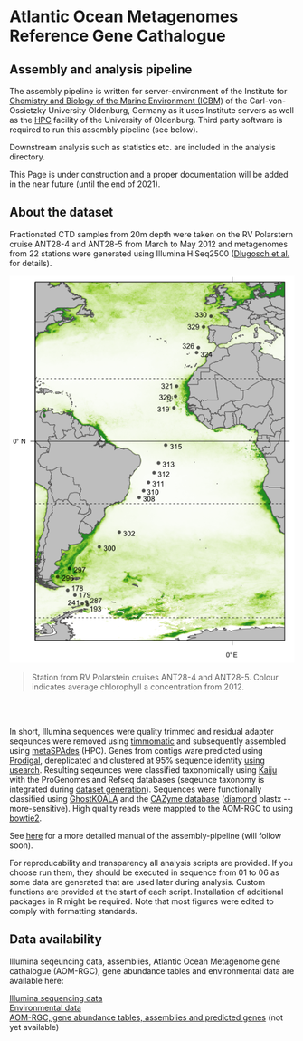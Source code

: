 # Atlantic Ocean Metagenomes Reference Gene Cathalogue
## Assembly and analysis pipeline

The assembly pipeline is written for server-environment of the Institute for [Chemistry and Biology of the Marine Environment (ICBM)](https://uol.de/en/icbm) of the Carl-von-Ossietzky University Oldenburg, Germany as it uses Institute servers as well as the [HPC](https://uol.de/en/school5/sc/high-perfomance-computing/hpc-facilities) facility of the University of Oldenburg. Third party software is required to run this assembly pipeline (see below).

Downstream analysis such as statistics etc. are included in the analysis directory.

This Page is under construction and a proper documentation will be added in the near future (until the end of 2021).

## About the dataset
Fractionated CTD samples from 20m depth were taken on the RV Polarstern cruise ANT28-4 and ANT28-5 from March to May 2012 and metagenomes from 22 stations were generated using Illumina HiSeq2500 ([Dlugosch et al.]() for details).
<p align="center">
  
  <img src="images/GitMap_web.png">
  
</p>

>Station from RV Polarstein cruises ANT28-4 and ANT28-5. Colour indicates average chlorophyll a concentration from 2012.

</br>
</br>

In short, Illumina sequences were quality trimmed and residual adapter seqeunces were removed using [timmomatic](http://www.usadellab.org/cms/?page=trimmomatic)
and subsequently assembled using [metaSPAdes](https://cab.spbu.ru/software/meta-spades/) (HPC). Genes from contigs ware predicted using [Prodigal](https://github.com/hyattpd/Prodigal), dereplicated and clustered at 95% sequence identity [using usearch](https://www.drive5.com/usearch/manual/cmd_cluster_fast.html). Resulting seqeunces were classified taxonomically using [Kaiju](https://kaiju.binf.ku.dk/) with the ProGenomes and Refseq databases (seqeunce taxonomy is integrated during [dataset generation](https://github.com/LeonDlugosch/Atlantic-Ocean-Metagenomes/blob/main/Analysis/00_AOM_Taxonomy_Function_CountTable.R)). Sequences were functionally classified using [GhostKOALA](https://www.kegg.jp/ghostkoala/) and the [CAZyme database](http://www.cazy.org/) ([diamond](https://github.com/bbuchfink/diamond) blastx --more-sensitive). High quality reads were mappted to the AOM-RGC to using [bowtie2](http://bowtie-bio.sourceforge.net/bowtie2/index.shtml). 

See [here](https://github.com/LeonDlugosch/MetaSeq-Toolkit) for a more detailed manual of the assembly-pipeline (will follow soon). 

For reproducability and transparency all analysis scripts are provided. If you choose run them, they should be executed in sequence from 01 to 06 as some data are generated that are used later during analysis. Custom functions are provided at the start of each script. Installation of additional packages in R might be required. Note that most figures were edited to comply with formatting standards.   

## Data availability
Illumina seqeuncing data, assemblies, Atlantic Ocean Metagenome gene cathalogue (AOM-RGC), gene abundance tables and environmental data are available here:  

[Illumina sequencing data](https://www.ebi.ac.uk/ena/browser/view/PRJEB34453) </br>
[Environmental data](https://doi.pangaea.de/10.1594/PANGAEA.906247) </br>
[AOM-RGC, gene abundance tables, assemblies and predicted genes]() (not yet available)</br>

